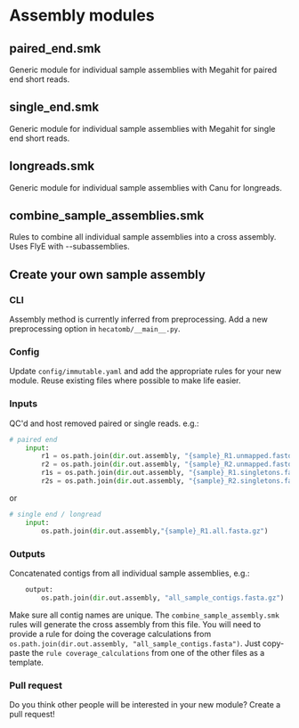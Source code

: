 # Assembly modules

## paired_end.smk

Generic module for individual sample assemblies with Megahit for paired end short reads.

## single_end.smk

Generic module for individual sample assemblies with Megahit for single end short reads.

## longreads.smk

Generic module for individual sample assemblies with Canu for longreads.

## combine_sample_assemblies.smk

Rules to combine all individual sample assemblies into a cross assembly.
Uses FlyE with --subassemblies.

## Create your own sample assembly

### CLI

Assembly method is currently inferred from preprocessing.
Add a new preprocessing option in `hecatomb/__main__.py`.

### Config

Update `config/immutable.yaml` and add the appropriate rules for your new module.
Reuse existing files where possible to make life easier.

### Inputs

QC'd and host removed paired or single reads. e.g.:

```python
# paired end
    input:
        r1 = os.path.join(dir.out.assembly, "{sample}_R1.unmapped.fastq.gz"),
        r2 = os.path.join(dir.out.assembly, "{sample}_R2.unmapped.fastq.gz"),
        r1s = os.path.join(dir.out.assembly, "{sample}_R1.singletons.fastq.gz"),
        r2s = os.path.join(dir.out.assembly, "{sample}_R2.singletons.fastq.gz")
```
or

```python
# single end / longread
    input:
        os.path.join(dir.out.assembly,"{sample}_R1.all.fasta.gz")
```

### Outputs

Concatenated contigs from all individual sample assemblies, e.g.:

```python
    output:
        os.path.join(dir.out.assembly, "all_sample_contigs.fasta.gz")
```

Make sure all contig names are unique.
The `combine_sample_assembly.smk` rules will generate the cross assembly from this file.
You will need to provide a rule for doing the coverage calculations from `os.path.join(dir.out.assembly, "all_sample_contigs.fasta")`.
Just copy-paste the `rule coverage_calculations` from one of the other files as a template.

### Pull request

Do you think other people will be interested in your new module?
Create a pull request!